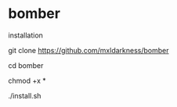 # bomber
installation



















git clone https://github.com/mxldarkness/bomber



















cd bomber



















chmod +x *























./install.sh
